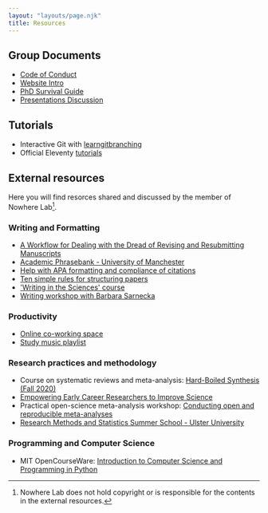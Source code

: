 ```yaml
---
layout: "layouts/page.njk"
title: Resources
---
```


## Group Documents

  * [Code of Conduct](code_of_conduct)
  * [Website Intro](2021_05_18_nowherelab_website.pdf)
  * [PhD Survival Guide](NowhereLab_PhD_Survival_Guide.pdf)
  * [Presentations Discussion](https://docs.google.com/document/d/1SJ4nRL0CDazKxBLdTNCpN-bdEqQNQGuQE_IYmep1pv8/edit)

## Tutorials

  * Interactive Git with [learngitbranching](https://learngitbranching.js.org/)
  * Official Eleventy [tutorials](https://www.11ty.dev/docs/tutorials/)

## External resources

Here you will find resorces shared and discussed by the member of Nowhere Lab[^1].

[^1]: Nowhere Lab does not hold copyright or is responsible for the contents in the external resources.


### Writing and Formatting
  * [A Workflow for Dealing with the Dread of Revising and Resubmitting Manuscripts](http://getsyeducated.blogspot.com/2020/08/a-workflow-for-dealing-with-dread-of.html)
  * [Academic Phrasebank - University of Manchester](https://www.phrasebank.manchester.ac.uk/)
  * [Help with APA formatting and compliance of citations](https://reciteworks.com/)
  * [Ten simple rules for structuring papers](https://journals.plos.org/ploscompbiol/article?id=10.1371/journal.pcbi.1005619)
  * ['Writing in the Sciences' course](https://www.coursera.org/learn/sciwrite?action=enroll)
  * [Writing workshop with Barbara Sarnecka](https://www.youtube.com/watch?v=9bb8UTjLdxs)

### Productivity
  * [Online co-working space](https://www.focusmate.com/)
  * [Study music playlist](https://open.spotify.com/playlist/4vFoo2FDdqpk08onIHpRL8?si=_cM_AA3bTPqx-qmOCgYvLw)
 
### Research practices and methodology
  * Course on systematic reviews and meta-analysis: [Hard-Boiled Synthesis (Fall 2020)](https://www.youtube.com/watch?v=rM4MQA5hU6c)
  * [Empowering Early Career Researchers to Improve Science](https://osf.io/p5evw/)
  * Practical open-science meta-analysis workshop: [Conducting open and reproducible meta-analyses](https://www.youtube.com/watch?v=Hiu3rF5ir1U)
  * [Research Methods and Statistics Summer School - Ulster University](https://www.ulster.ac.uk/faculties/life-and-health-sciences/psychology/summer-school)

### Programming and Computer Science
  * MIT OpenCourseWare: [Introduction to Computer Science and Programming in Python](https://ocw.mit.edu/courses/electrical-engineering-and-computer-science/6-0001-introduction-to-computer-science-and-programming-in-python-fall-2016/)
